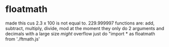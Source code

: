 # floatmath
made this  cus 2.3 x 100 is not equal to. 229.999997
functions are:  add, subtract, multiply, divide, mod 
at the moment they only do 2 arguments and decimals with a large size *might* overflow
just do "import * as floatmath from './ftmath.js'
